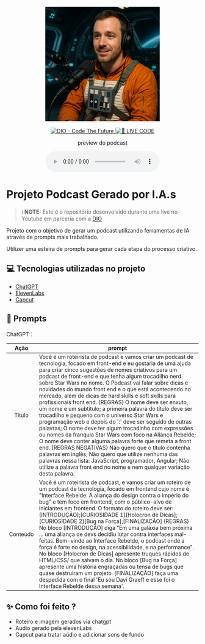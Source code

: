 <p align="center">
<img 
    src="./assets/cover.png"
    width="300"
/>
</p>

<p align="center">
<a href="https://dio.me/">
    <img 
        src="https://img.shields.io/badge/DIO-Code_The_Future-28DA77?logo=youtube" 
        alt="DIO - Code The Future">
</a>
<a href="https://dio.me/">
<img 
    src="https://img.shields.io/badge/🔴_LIVE_CODE-FF5E72" 
    alt="🔴 LIVE CODE">
</a>
</p>

<p align="center">
    preview do podcast
</p>

<div align="center">
    <audio src="output/podcast_editado.MP3" controls title="Podcast editado"></audio>
</div>

# Projeto Podcast Gerado por I.A.s


 > ℹ️ **NOTE:** Este é o repositório desenvolvido durante uma live no Youtube em parceria com a [DIO](https://dio.me)

Projeto com o objetivo de gerar um podcast utilizando ferramentas de IA através de prompts mais trabalhado.

Utilizer uma esteira de prompts para gerar cada etapa do processo criativo.

## 💻 Tecnologias utilizadas no projeto

- [ChatGPT](https://chat.openai.com/) 
- [ElevenLabs](https://beta.elevenlabs.io/)
- [Capcut](https://www.capcut.com/pt-br/)


## 🧠 Prompts

ChatGPT：

|   Ação   | prompt                                                                                                                                                                                                                                                                         |
| :------: | ------------------------------------------------------------------------------------------------------------------------------------------------------------------------------------------------------------------------------------------------------------------------------ |
|  Título  | Você é um roteirista de podcast e vamos criar um podcast de tecnologia, focado em front-end e eu gostaria de uma ajuda para criar cinco sugestões de nomes criativos para um podcast de front-end e que tenha algum trocadilho nerd sobre Star Wars no nome. O Podcast vai falar sobre dicas e novidades do mundo front end e o que está acontecendo no mercado, além de dicas de hard skills e soft skills para profissionais front end. {REGRAS} O nome deve ser enxuto, um nome e um subtítulo; a primeira palavra do título deve ser trocadilho e pequeno com o universo Star Wars e programação web e depois do ':' deve ser seguido de outras palavras; O nome deve ter algum trocadinho com expressões ou nomes da franquia Star Wars com foco na Aliança Rebelde; O nome deve conter alguma palavra forte que remeta a front end. {REGRAS NEGATIVAS} Não quero que o título contenha palavras em inglês; Não quero que utilize nenhuma das palavras nessa lista: JavaScript, programador, Angular; Não utilize a palavra front end no nome e nem qualquer variação desta palavra.                                                        |
| Conteúdo | Você é um roteirista de podcast, e vamos criar um roteiro de um podcast de tecnologia, focado em frontend cujo nome é "Interface Rebelde: A aliança do design contra o império do bug" e tem foco em frontend, com o público-alvo de iniciantes em frontend. O formato do roteiro deve ser: [INTRODUÇÃO];[CURIOSIDADE 1][Holocron de Dicas];[CURIOSIDADE 2][Bug na Força];[FINALIZAÇÃO] {REGRAS} No bloco [INTRODUÇÃO] diga “Em uma galáxia bem próxima ... uma aliança de devs decidiu lutar contra interfaces mal-feitas. Bem-vindo ao Interface Rebelde, o podcast onde a força é forte no design, na acessibilidade, e na performance". No bloco [Holocron de Dicas] apresente truques rápidos de HTML/CSS/ que salvam o dia. No bloco [Bug na Força] apresente uma história engraçadas ou tensa de bugs que quase destruíram um projeto. [FINALIZAÇÃO] faça uma despedida com o final 'Eu sou Davi Graeff e esse foi o Interface Rebelde dessa semana'. |


## ✨ Como foi feito ?

- Roteiro e imagem gerados via chatgpt
- Audio gerado pela elevenLabs
- Capcut para tratar aúdio e adicionar sons de fundo
